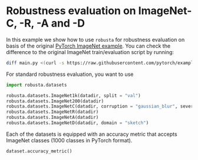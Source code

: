 # Robustness evaluation on ImageNet-C, -R, -A and -D

In this example we show how to use `robusta` for robustness evaluation on basis of the original [PyTorch ImageNet example](https://github.com/pytorch/examples/blob/master/imagenet/main.py).
You can check the difference to the original ImageNet train/evaluation script by running:

```bash
diff main.py <(curl -s https://raw.githubusercontent.com/pytorch/examples/master/imagenet/main.py) 
```

For standard robustness evaluation, you want to use

``` python
import robusta.datasets

robusta.datasets.ImageNet1k(datadir, split = "val")
robusta.datasets.ImageNet200(datadir)
robusta.datasets.ImageNetC(datadir, corruption = "gaussian_blur", severity = 3)
robusta.datasets.ImageNetR(datadir)
robusta.datasets.ImageNetA(datadir)
robusta.datasets.ImageNetD(datadir, domain = "sketch")
```

Each of the datasets is equipped with an accuracy metric that accepts ImageNet classes (1000 classes in PyTorch format).

``` python
dataset.accuracy_metric()
```